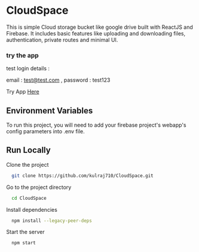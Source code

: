 
# CloudSpace

This is simple Cloud storage bucket like google drive built with ReactJS and Firebase.
It includes basic features like uploading and downloading files, authentication, private routes and minimal UI.

### try the app

test login details :

email : test@test.com ,
password : test123

Try App [Here](https://safevacay-dev.web.app)







## Environment Variables

To run this project, you will need to add your firebase project's webapp's config parameters into .env file.




## Run Locally

Clone the project

```bash
  git clone https://github.com/kulraj710/CloudSpace.git
```

Go to the project directory

```bash
  cd CloudSpace
```

Install dependencies

```bash
  npm install --legacy-peer-deps
```

Start the server

```bash
  npm start
```

